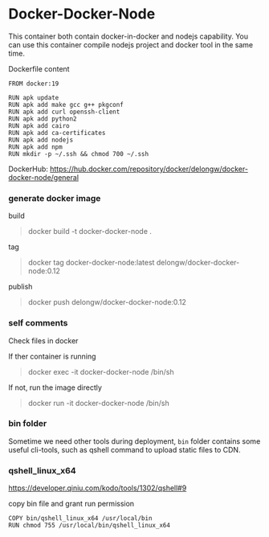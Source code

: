 # Docker-Docker-Node

This container both contain docker-in-docker and nodejs capability. You can use this container compile nodejs project and docker tool in the same time.

Dockerfile content

    FROM docker:19

    RUN apk update
    RUN apk add make gcc g++ pkgconf
    RUN apk add curl openssh-client
    RUN apk add python2
    RUN apk add cairo
    RUN apk add ca-certificates
    RUN apk add nodejs
    RUN apk add npm
    RUN mkdir -p ~/.ssh && chmod 700 ~/.ssh

DockerHub: https://hub.docker.com/repository/docker/delongw/docker-docker-node/general

### generate docker image

build

> docker build -t docker-docker-node .

tag

> docker tag docker-docker-node:latest delongw/docker-docker-node:0.12

publish

> docker push delongw/docker-docker-node:0.12

### self comments

Check files in docker

If ther container is running

> docker exec -it docker-docker-node /bin/sh

If not, run the image directly

> docker run -it docker-docker-node /bin/sh

### bin folder

Sometime we need other tools during deployment, `bin` folder contains some useful cli-tools, such as qshell command to upload static files to CDN.

### qshell_linux_x64

https://developer.qiniu.com/kodo/tools/1302/qshell#9

copy bin file and grant run permission

    COPY bin/qshell_linux_x64 /usr/local/bin
    RUN chmod 755 /usr/local/bin/qshell_linux_x64
